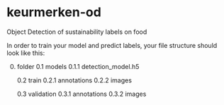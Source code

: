 # keurmerken-od
Object Detection of sustainability labels on food

In order to train your model and predict labels, your file structure should look like this:

0. folder
    0.1   models
      	0.1.1 detection_model.h5

    0.2  train
        0.2.1 annotations
        0.2.2 images

    0.3 validation
        0.3.1 annotations
        0.3.2 images
